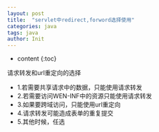 ```yaml
---
layout: post
title:  "servlet中redirect,forword选择使用"
categories: java
tags: java
author: Init
---
```


* content
{:toc}

请求转发和url重定向的选择
* 1.若需要共享请求中的数据，只能使用请求转发
* 2.若需要访问WEN-INF中的资源只能使用请求转发
* 3.如果要跨域访问，只能使用url重定向
* 4.请求转发可能造成表单的重复提交
* 5.其他时候，任选 


``` sh



```


``` sh



```

